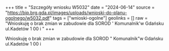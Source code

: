 +++
title = "Szczegóły wniosku W5032"
date = "2024-06-14"
source = "https://bip.brg.gda.pl/images/uploads/wnioski-do-planu-ogolnego/w5032.pdf"
tags = ["wnioski-ogolne"]
geolinks = []
raw = "Wnioskuję o brak zmian w zabudowie dla SOROD ' Komunalnik'w Gdańsku ul.Kadetów 1 00 i "
+++

Wnioskuję o brak zmian w zabudowie dla SOROD " Komunalnik"w Gdańsku
ul.Kadetów 1
00 i



